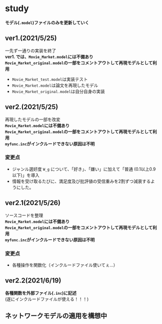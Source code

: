 # study
**モデル(`.model`)ファイルのみを更新していく**

## ver1.(2021/5/25)
一先ず一通りの実装を終了  
<strong>ver1. では、`Movie_Market.model`には不備あり</strong>  
<strong>`Movie_Market_original.model`の一部をコメントアウトして再現モデルとして利用</strong>  
+ `Movie_Market_test.model`は実装テスト
+ `Movie_Market.model`は論文を再現したモデル
+ `Movie_Market_original.model`は自分自身の実装

## ver2.(2021/5/25)
再現したモデルの一部を改変  
<strong>`Movie_Market.model`には不備あり</strong>  
<strong>`Movie_Market_original.model`の一部をコメントアウトして再現モデルとして利用</strong>  
<strong>`myfunc.inc`がインクルードできない原因は不明</strong>  
### 変更点
+ ジャンル選好度 `W_g` について、「好き」、「嫌い」に加えて「普通 (0.1以上0.9以下)」を導入
+ 情報を受け取るたびに、満足度及び批評値の受信重みを2割ずつ減衰するようにした。

## ver2.1(2021/5/26)
ソースコードを整理  
<strong>`Movie_Market.model`には不備あり</strong>  
<strong>`Movie_Market_original.model`の一部をコメントアウトして再現モデルとして利用</strong>  
<strong>`myfunc.inc`がインクルードできない原因は不明</strong>  
### 変更点
+ 各種操作を関数化（インクルードファイル使いてぇ...）

## ver2.2(2021/6/19)
<strong>各種関数を外部ファイル(`.inc`)に記述</strong>  
(遂にインクルードファイルが使える！！！)

## ネットワークモデルの適用を構想中
